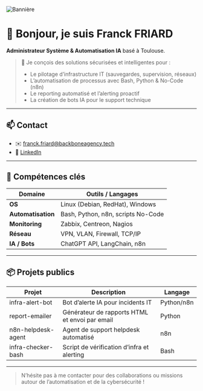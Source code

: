 <!-- Bannière en haut -->
![Bannière](./assets/banner.png)

# 👋 Bonjour, je suis Franck FRIARD

**Administrateur Système & Automatisation IA** basé à Toulouse.

> 🚀 Je conçois des solutions sécurisées et intelligentes pour :
> - Le pilotage d’infrastructure IT (sauvegardes, supervision, réseaux)  
> - L’automatisation de processus avec Bash, Python & No-Code (n8n)  
> - Le reporting automatisé et l’alerting proactif  
> - La création de bots IA pour le support technique  

---

## 📫 Contact

- ✉️ franck.friard@backboneagency.tech  
- 🔗 [LinkedIn](https://www.linkedin.com/in/franck-friard/)  

---

## 🧰 Compétences clés

| Domaine            | Outils / Langages                   |
| ------------------ | ----------------------------------- |
| **OS**             | Linux (Debian, RedHat), Windows     |
| **Automatisation** | Bash, Python, n8n, scripts No-Code  |
| **Monitoring**     | Zabbix, Centreon, Nagios            |
| **Réseau**         | VPN, VLAN, Firewall, TCP/IP         |
| **IA / Bots**      | ChatGPT API, LangChain, n8n         |

---

## 📦 Projets publics

| Projet                 | Description                                             | Langage    |
| ---------------------- | ------------------------------------------------------- | ---------- |
| infra-alert-bot        | Bot d’alerte IA pour incidents IT                      | Python/n8n |
| report-emailer         | Générateur de rapports HTML et envoi par email          | Python     |
| n8n-helpdesk-agent     | Agent de support helpdesk automatisé                    | n8n        |
| infra-checker-bash     | Script de vérification d’infra et alerting              | Bash       |

---

> N’hésite pas à me contacter pour des collaborations ou missions autour de l’automatisation et de la cybersécurité !
